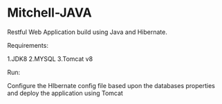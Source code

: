 # Mitchell-JAVA

Restful Web Application build using Java and Hibernate.

Requirements:

1.JDK8
2.MYSQL
3.Tomcat v8

Run:

Configure the HIbernate config file based upon the databases properties and deploy the application using Tomcat
